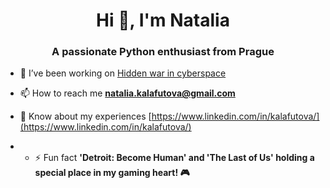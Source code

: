 <h1 align="center">Hi 👋, I'm Natalia</h1>
<h3 align="center">A passionate Python enthusiast from Prague</h3>

- 🔭 I’ve been working on [Hidden war in cyberspace](https://medium.com/@natliakalafutov/hidden-war-in-cyberspace-685caa944980)

- 📫 How to reach me **natalia.kalafutova@gmail.com**

- 📄 Know about my experiences [https://www.linkedin.com/in/kalafutova/](https://www.linkedin.com/in/kalafutova/)

- - ⚡ Fun fact **'Detroit: Become Human' and 'The Last of Us' holding a special place in my gaming heart! 🎮**
